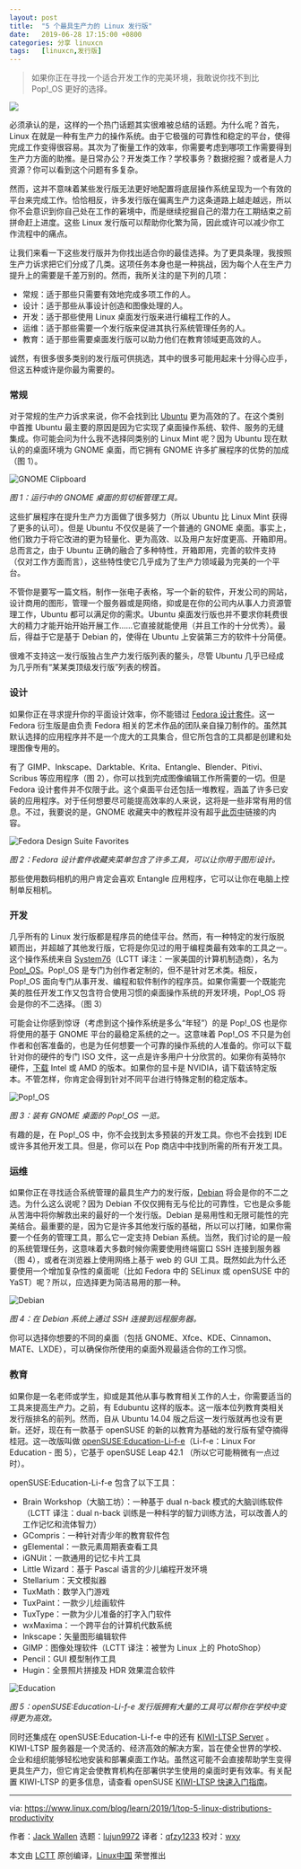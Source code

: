 ```yaml
---
layout: post
title:	"5 个最具生产力的 Linux 发行版"
date:	2019-06-28 17:15:00 +0800 
categories:	分享 linuxcn 
tags:	[linuxcn,发行版]
---
```




> 
> 如果你正在寻找一个适合开发工作的完美环境，我敢说你找不到比 Pop!\_OS 更好的选择。
> 
> 
> 


![](/Asserts/Images/album/201906/28/171547l3irv14c5srasrlh.jpg)


必须承认的是，这样的一个热门话题其实很难被总结的话题。为什么呢？首先，Linux 在就是一种有生产力的操作系统。由于它极强的可靠性和稳定的平台，使得完成工作变得很容易。其次为了衡量工作的效率，你需要考虑到哪项工作需要得到生产力方面的助推。是日常办公？开发类工作？学校事务？数据挖掘？或者是人力资源？你可以看到这个问题有多复杂。


然而，这并不意味着某些发行版无法更好地配置将底层操作系统呈现为一个有效的平台来完成工作。恰恰相反，许多发行版在偏离生产力这条道路上越走越远，所以你不会意识到你自己处在工作的窘境中，而是继续挖掘自己的潜力在工期结束之前拼命赶上进度。这些 Linux 发行版可以帮助你化繁为简，因此或许可以减少你工作流程中的痛点。


让我们来看一下这些发行版并为你找出适合你的最佳选择。为了更具条理，我按照生产力诉求把它们分成了几类。这项任务本身也是一种挑战，因为每个人在生产力提升上的需要是千差万别的。然而，我所关注的是下列的几项：


* 常规：适于那些只需要有效地完成多项工作的人。
* 设计：适于那些从事设计创造和图像处理的人。
* 开发：适于那些使用 Linux 桌面发行版来进行编程工作的人。
* 运维：适于那些需要一个发行版来促进其执行系统管理任务的人。
* 教育：适于那些需要桌面发行版可以助力他们在教育领域更高效的人。


诚然，有很多很多类别的发行版可供挑选，其中的很多可能用起来十分得心应手，但这五种或许是你最为需要的。


### 常规


对于常规的生产力诉求来说，你不会找到比 [Ubuntu](https://www.ubuntu.com/) 更为高效的了。在这个类别中首推 Ubuntu 最主要的原因是因为它实现了桌面操作系统、软件、服务的无缝集成。你可能会问为什么我不选择同类别的 Linux Mint 呢？因为 Ubuntu 现在默认的的桌面环境为 GNOME 桌面，而它拥有 GNOME 许多扩展程序的优势的加成（图 1）。


![GNOME Clipboard](/Asserts/Images/album/201906/28/171547mzyhh4fyz34y34yf.jpg "GNOME Clipboard")


*图 1：运行中的 GNOME 桌面的剪切板管理工具。*


这些扩展程序在提升生产力方面做了很多努力（所以 Ubuntu 比 Linux Mint 获得了更多的认可）。但是 Ubuntu 不仅仅是装了一个普通的 GNOME 桌面。事实上，他们致力于将它改进的更为轻量化、更为高效、以及用户友好度更高、开箱即用。总而言之，由于 Ubuntu 正确的融合了多种特性，开箱即用，完善的软件支持（仅对工作方面而言），这些特性使它几乎成为了生产力领域最为完美的一个平台。


不管你是要写一篇文档，制作一张电子表格，写一个新的软件，开发公司的网站，设计商用的图形，管理一个服务器或是网络，抑或是在你的公司内从事人力资源管理工作，Ubuntu 都可以满足你的需求。Ubuntu 桌面发行版也并不要求你耗费很大的精力才能开始开始开展工作……它直接就能使用（并且工作的十分优秀）。最后，得益于它是基于 Debian 的，使得在 Ubuntu 上安装第三方的软件十分简便。


很难不支持这一发行版独占生产力发行版列表的鳌头，尽管 Ubuntu 几乎已经成为几乎所有“某某类顶级发行版”列表的榜首。


### 设计


如果你正在寻求提升你的平面设计效率，你不能错过 [Fedora 设计套件](https://labs.fedoraproject.org/en/design-suite/)。这一 Fedora 衍生版是由负责 Fedora 相关的艺术作品的团队亲自操刀制作的。虽然其默认选择的应用程序并不是一个庞大的工具集合，但它所包含的工具都是创建和处理图像专用的。


有了 GIMP、Inkscape、Darktable、Krita、Entangle、Blender、Pitivi、Scribus 等应用程序（图 2），你可以找到完成图像编辑工作所需要的一切。但是 Fedora 设计套件并不仅限于此。这个桌面平台还包括一堆教程，涵盖了许多已安装的应用程序。对于任何想要尽可能提高效率的人来说，这将是一些非常有用的信息。不过，我要说的是，GNOME 收藏夹中的教程并没有超乎[此页中](https://fedoraproject.org/wiki/Design_Suite/Tutorials)链接的内容。


![Fedora Design Suite Favorites](/Asserts/Images/album/201906/28/171548ouyiuwgflyeuflzc.jpg "Fedora Design Suite Favorites")


*图 2：Fedora 设计套件收藏夹菜单包含了许多工具，可以让你用于图形设计。*


那些使用数码相机的用户肯定会喜欢 Entangle 应用程序，它可以让你在电脑上控制单反相机。


### 开发


几乎所有的 Linux 发行版都是程序员的绝佳平台。然而，有一种特定的发行版脱颖而出，并超越了其他发行版，它将是你见过的用于编程类最有效率的工具之一。这个操作系统来自 [System76](https://system76.com/)（LCTT 译注：一家美国的计算机制造商），名为 [Pop!\_OS](https://system76.com/pop)。Pop!\_OS 是专门为创作者定制的，但不是针对艺术类。相反，Pop!\_OS 面向专门从事开发、编程和软件制作的程序员。如果你需要一个既能完美的胜任开发工作又包含符合使用习惯的桌面操作系统的开发环境，Pop!\_OS 将会是你的不二选择。（图 3）


可能会让你感到惊讶（考虑到这个操作系统是多么“年轻”）的是 Pop!\_OS 也是你将使用的基于 GNOME 平台的最稳定系统的之一。这意味着 Pop!\_OS 不只是为创作者和创客准备的，也是为任何想要一个可靠的操作系统的人准备的。你可以下载针对你的硬件的专门 ISO 文件，这一点是许多用户十分欣赏的。如果你有英特尔硬件，[下载](https://system76.com/pop) Intel 或 AMD 的版本。如果你的显卡是 NVIDIA，请下载该特定版本。不管怎样，你肯定会得到针对不同平台进行特殊定制的稳定版本。


![Pop!_OS](/Asserts/Images/album/201906/28/171548ja6g64p6a6jl10kn.jpg "Pop!_OS")


*图 3：装有 GNOME 桌面的 Pop!\_OS 一览。*


有趣的是，在 Pop!\_OS 中，你不会找到太多预装的开发工具。你也不会找到 IDE 或许多其他开发工具。但是，你可以在 Pop 商店中中找到所需的所有开发工具。


### 运维


如果你正在寻找适合系统管理的最具生产力的发行版，[Debian](https://www.debian.org/) 将会是你的不二之选。为什么这么说呢？因为 Debian 不仅仅拥有无与伦比的可靠性，它也是众多能从苦海中将你解救出来的最好的一个发行版。Debian 是易用性和无限可能性的完美结合。最重要的是，因为它是许多其他发行版的基础，所以可以打赌，如果你需要一个任务的管理工具，那么它一定支持 Debian 系统。当然，我们讨论的是一般的系统管理任务，这意味着大多数时候你需要使用终端窗口 SSH 连接到服务器（图 4），或者在浏览器上使用网络上基于 web 的 GUI 工具。既然如此为什么还要使用一个增加复杂性的桌面呢（比如 Fedora 中的 SELinux 或 openSUSE 中的 YaST）呢？所以，应选择更为简洁易用的那一种。


![Debian](/Asserts/Images/album/201906/28/171549ziocc9kckk57ikk3.jpg "Debian")


*图 4：在 Debian 系统上通过 SSH 连接到远程服务器。*


你可以选择你想要的不同的桌面（包括 GNOME、Xfce、KDE、Cinnamon、MATE、LXDE），可以确保你所使用的桌面外观最适合你的工作习惯。


### 教育


如果你是一名老师或学生，抑或是其他从事与教育相关工作的人士，你需要适当的工具来提高生产力。之前，有 Edubuntu 这样的版本。这一版本位列教育类相关发行版排名的前列。然而，自从 Ubuntu 14.04 版之后这一发行版就再也没有更新。还好，现在有一款基于 openSUSE 的新的以教育为基础的发行版有望夺摘得桂冠。这一改版叫做 [openSUSE:Education-Li-f-e](https://en.opensuse.org/openSUSE:Education-Li-f-e)（Li-f-e：Linux For Education - 图 5），它基于 openSUSE Leap 42.1 （所以它可能稍微有一点过时）。


openSUSE:Education-Li-f-e 包含了以下工具：


* Brain Workshop（大脑工坊）：一种基于 dual n-back 模式的大脑训练软件（LCTT 译注：dual n-back 训练是一种科学的智力训练方法，可以改善人的工作记忆和流体智力）
* GCompris：一种针对青少年的教育软件包
* gElemental：一款元素周期表查看工具
* iGNUit：一款通用的记忆卡片工具
* Little Wizard：基于 Pascal 语言的少儿编程开发环境
* Stellarium：天文模拟器
* TuxMath：数学入门游戏
* TuxPaint：一款少儿绘画软件
* TuxType：一款为少儿准备的打字入门软件
* wxMaxima：一个跨平台的计算机代数系统
* Inkscape：矢量图形编辑软件
* GIMP：图像处理软件（LCTT 译注：被誉为 Linux 上的 PhotoShop）
* Pencil：GUI 模型制作工具
* Hugin：全景照片拼接及 HDR 效果混合软件


![Education](/Asserts/Images/album/201906/28/171550jzat0q0xu6chthuh.jpg "Education")


*图 5：openSUSE:Education-Li-f-e 发行版拥有大量的工具可以帮你在学校中变得更为高效。*


同时还集成在 openSUSE:Education-Li-f-e 中的还有 [KIWI-LTSP Server](https://en.opensuse.org/Portal:KIWI-LTSP) 。KIWI-LTSP 服务器是一个灵活的、经济高效的解决方案，旨在使全世界的学校、企业和组织能够轻松地安装和部署桌面工作站。虽然这可能不会直接帮助学生变得更具生产力，但它肯定会使教育机构在部署供学生使用的桌面时更有效率。有关配置 KIWI-LTSP 的更多信息，请查看 openSUSE [KIWI-LTSP 快速入门指南](https://en.opensuse.org/SDB:KIWI-LTSP_quick_start)。




---


via: <https://www.linux.com/blog/learn/2019/1/top-5-linux-distributions-productivity>


作者：[Jack Wallen](https://www.linux.com/users/jlwallen) 选题：[lujun9972](https://github.com/lujun9972) 译者：[qfzy1233](https://github.com/qfzy1233) 校对：[wxy](https://github.com/wxy)


本文由 [LCTT](https://github.com/LCTT/TranslateProject) 原创编译，[Linux中国](https://linux.cn/) 荣誉推出
